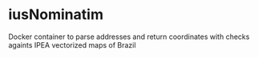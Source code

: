 # iusNominatim
Docker container to parse addresses and return coordinates with checks againts IPEA vectorized maps of Brazil
